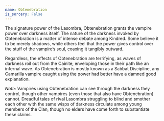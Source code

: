 ```yaml
---
name: Obtenebration
is_sorcery: False
---
```


The signature power of the Lasombra, Obtenebration grants the vampire power over darkness itself. The nature of the darkness invoked by Obtenebration is a matter of intense debate among Kindred. Some believe it to be merely shadows, while others feel that the power gives control over the stuff of the vampire’s soul, coaxing it tangibly outward.

Regardless, the effects of Obtenebration are terrifying, as waves of darkness roil out from the Cainite, enveloping those in their path like an infernal wave. As Obtenebration is mostly known as a Sabbat Discipline, any Camarilla vampire caught using the power had better have a damned good explanation.

_Note:_ Vampires using Obtenebration can see through the darkness they control, though other vampires (even those that also have Obtenebration) cannot. Dreadful tales of rival Lasombra struggling to blind and smother each other with the same wisps of darkness circulate among young members of the Clan, though no elders have come forth to substantiate these claims.
